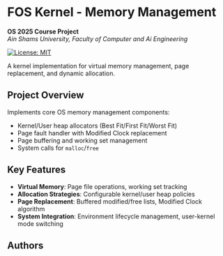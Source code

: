 # FOS Kernel - Memory Management 
**OS 2025 Course Project**  
*Ain Shams University, Faculty of Computer and Ai Engineering*

[![License: MIT](https://img.shields.io/badge/License-MIT-yellow.svg)](https://opensource.org/licenses/MIT)

A kernel implementation for virtual memory management, page replacement, and dynamic allocation.

## Project Overview
Implements core OS memory management components:
- Kernel/User heap allocators (Best Fit/First Fit/Worst Fit)
- Page fault handler with Modified Clock replacement
- Page buffering and working set management
- System calls for `malloc`/`free`

## Key Features
- **Virtual Memory**: Page file operations, working set tracking
- **Allocation Strategies**: Configurable kernel/user heap policies
- **Page Replacement**: Buffered modified/free lists, Modified Clock algorithm
- **System Integration**: Environment lifecycle management, user-kernel mode switching

## Authors


